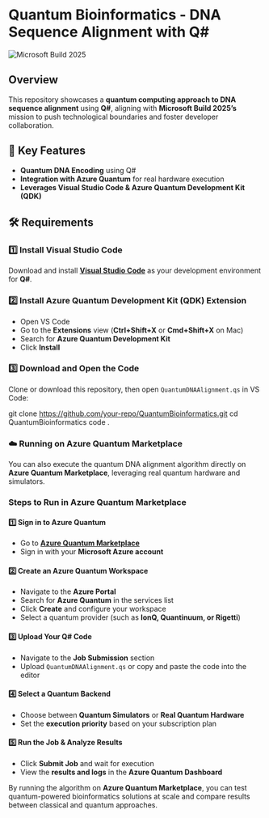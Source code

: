 # Quantum Bioinformatics - DNA Sequence Alignment with Q#

![Microsoft Build 2025](https://your-image-link-here.com)  

## Overview  
This repository showcases a **quantum computing approach to DNA sequence alignment** using **Q#**, aligning with **Microsoft Build 2025’s** mission to push technological boundaries and foster developer collaboration.  

## 🚀 Key Features  
- **Quantum DNA Encoding** using Q#  
- **Integration with Azure Quantum** for real hardware execution  
- **Leverages Visual Studio Code & Azure Quantum Development Kit (QDK)**  

## 🛠 Requirements  

### 1️⃣ Install Visual Studio Code  
Download and install **[Visual Studio Code](https://code.visualstudio.com/)** as your development environment for **Q#**.  

### 2️⃣ Install Azure Quantum Development Kit (QDK) Extension  
- Open VS Code  
- Go to the **Extensions** view (**Ctrl+Shift+X** or **Cmd+Shift+X** on Mac)  
- Search for **Azure Quantum Development Kit**  
- Click **Install**  

### 3️⃣ Download and Open the Code  
Clone or download this repository, then open `QuantumDNAAlignment.qs` in VS Code:  

git clone https://github.com/your-repo/QuantumBioinformatics.git
cd QuantumBioinformatics
code .

### ☁️ Running on Azure Quantum Marketplace  

You can also execute the quantum DNA alignment algorithm directly on **Azure Quantum Marketplace**, leveraging real quantum hardware and simulators.  

### Steps to Run in Azure Quantum Marketplace  

#### 1️⃣ Sign in to Azure Quantum  
- Go to **[Azure Quantum Marketplace](https://azure.microsoft.com/en-us/products/quantum/)**  
- Sign in with your **Microsoft Azure account**  

#### 2️⃣ Create an Azure Quantum Workspace  
- Navigate to the **Azure Portal**  
- Search for **Azure Quantum** in the services list  
- Click **Create** and configure your workspace  
- Select a quantum provider (such as **IonQ, Quantinuum, or Rigetti**)  

#### 3️⃣ Upload Your Q# Code  
- Navigate to the **Job Submission** section  
- Upload `QuantumDNAAlignment.qs` or copy and paste the code into the editor  

#### 4️⃣ Select a Quantum Backend  
- Choose between **Quantum Simulators** or **Real Quantum Hardware**  
- Set the **execution priority** based on your subscription plan  

#### 5️⃣ Run the Job & Analyze Results  
- Click **Submit Job** and wait for execution  
- View the **results and logs** in the **Azure Quantum Dashboard**  

By running the algorithm on **Azure Quantum Marketplace**, you can test quantum-powered bioinformatics solutions at scale and compare results between classical and quantum approaches.  
